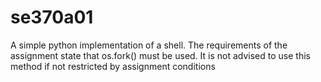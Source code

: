 se370a01
========

A simple python implementation of a shell. The requirements of the assignment state that os.fork() must be used. It is not advised to use this method if not restricted by assignment conditions
